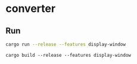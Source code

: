 # converter

## Run

```bash
cargo run --release --features display-window
```

```build
cargo build --release --features display-window
```
